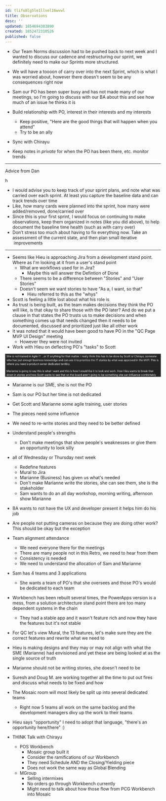 ```yaml
---
id: tlifo8lg5le1llxel16wvwl
title: Observations
desc: ''
updated: 1654694383890
created: 1652472310526
published: false
---
```


- Our Team Norms discussion had to be pushed back to next week and I wanted to discuss our cadence and restructuring our sprint, we definitely need to make our Sprints more structured.

- We will have a toooon of carry over into the next Sprint, which is what I was worried about, however there doesn't seem to be any consequences right now

- Sam our PO has been super busy and has not made many of our meetings, so I'm going to discuss with our BA about this and see how much of an issue he thinks it is

- Build relationship with PO, interest in their interests and my interests
  - Keep positive, "Here are the good things that will happen when you attend"
  - Try to be an ally
- Sync with Chirayu
- Keep notes in *private* for when the PO has been there, etc. monitor trends

---
Advice from Dan

h

- I would advise you to keep track of your sprint plans, and note what was carried over each sprint. At least you capture the baseline data and can track trends over time
- Like, how many cards were planned into the sprint, how many were added/removed, done/carried over
- Since this is your first sprint, I would focus on continuing to make observations, keep them organized in notes (like you did above), to help document the baseline time health (such as with carry over)
- Don’t stress too much about having to fix everything now. Take an assessment of the current state, and then plan small iterative  improvements

---

- Seems like Hieu is approaching Jira from a development stand point. Where as I'm looking at it from a user's stand point
  - What are workflows used for in Jira?
    - Maybe this will answer the Defintion of Done
  - There seems to be a difference between "Stories" and "User Stories"
  - Doesn't seem we want stories to have "As a, I want, so that"
    - Hieu referred to this as the "whys"
- Scott is feeling a little lost about what his role is
- As trust is being built, as the team makes decisions they think the PO will like, is that okay to share those with the PO later? And do we put a clause in that states the PO trusts us to make decisions and when something comes up that needs changed then it needs to be documented, discussed and prioritized just like all other work
- It was noted that it would have been good to have PO in the "QC Page MVP UI Design" meeting
  - However they were not invited
- Work with Hieu on deflecting PO's "tasks" to Scott

![](/assets/images/2022-05-24-16-27-33.png)

- Marianne is our SME, she is not the PO
- Sam is our PO but her time is not dedicated
- Get Scott and Marianne some agile training, user stories
- The pieces need some influence
- We need to re-write stories and they need to be better defined
- Understand people's strengths
  - Don't make meetings that show people's weaknesses or give them an opportunity to look silly

- all of Wednesday or Thursday next week
  - Redefine features
  - Mural to Jira
  - Marianne (Business) has given us what's needed
  - Don't make Marianne write the stories, she can see them, she is the stakeholder
  - Sam wants to do an all day workshop, morning writing, afternoon show Marianne
- BA wants to not have the UX and developer present it helps him do his job

- Are people not putting cameras on because they are doing other work? This should be okay but the exception

- Team alignment attendance
  - We need everyone there for the meetings
  - There are many people not in this Retro, we need to hear from them
  - Consistency is needed
  - We need to understand the allocation of Sam and Marianne

- Sam has 4 teams and 3 applications
  - She wants a team of PO's that she oversees and those PO's would be dedicated to each team
- Workbench has been rebuilt several times, the PowerApps version is a mess, from a solution architecture stand point there are too many dependent systems in the chain
  - They had a stable app and it wasn't feature rich and now they have the features but it's not stable
- For QC let's view Mural, the 13 features, let's make sure they are the correct features and rewrite what we need to
- Hieu is making designs and they may or may not align with what the SME (Marianne) had envisioned and yet these are being looked at as the single source of truth
- Marianne should not be writing stories, she doesn't need to be
- Suresh and Doug M. are working together all the time to put out fires and discuss what needs to be fixed and how
- The Mosaic room will most likely be split up into several dedicated teams
  - Right now 5 teams all work on the same backlog and the development managers divy up the work to their teams

- Hieu says "opportunity" I need to adopt that language, "there's an opportunity here/there" :)

- THINK Talk with Chirayu
  - POS Workbench
    - Mosaic group built it
    - Consider the ramifications of our Workbench  
    - They need Schedule AND the Closing/Yielding piece  
    - Does not work the same way as Global Blending  
  - MGroup
    - Selling intermixes
    - No orders go through Workbench currently
    - Might need to talk about how those flow from PCG Workbench into Mosaic
